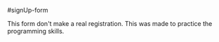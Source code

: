 #signUp-form

This form don't make a real registration. This was made to practice the programming skills.

